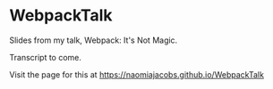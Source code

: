 # WebpackTalk
Slides from my talk, Webpack: It's Not Magic.

Transcript to come.

Visit the page for this at <a href="https://naomiajacobs.github.io/WebpackTalk" target="_blank">https://naomiajacobs.github.io/WebpackTalk</a>
